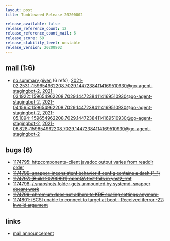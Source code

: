 ```yaml
---
layout: post
title: Tumbleweed Release 20200802

release_available: false
release_reference_count: 12
release_reference_count_mail: 6
release_score: 69
release_stability_level: unstable
release_version: 20200802
---
```


## mail (1:6)

- [no summary given](https://lists.opensuse.org/archives/list/factory@lists.opensuse.org/thread/EKD4BRXLWITIVF4EH6GPZ6NHN4MYQCRJ) (6 refs); [2021-02.2531::<159654962208.7029.14472384114169510930@go-agent-stagingbot-2>](https://lists.opensuse.org/archives/list/factory@lists.opensuse.org/thread/EKD4BRXLWITIVF4EH6GPZ6NHN4MYQCRJ), [2021-03.1922::<159654962208.7029.14472384114169510930@go-agent-stagingbot-2>](https://lists.opensuse.org/archives/list/factory@lists.opensuse.org/thread/EKD4BRXLWITIVF4EH6GPZ6NHN4MYQCRJ), [2021-04.1565::<159654962208.7029.14472384114169510930@go-agent-stagingbot-2>](https://lists.opensuse.org/archives/list/factory@lists.opensuse.org/thread/EKD4BRXLWITIVF4EH6GPZ6NHN4MYQCRJ), [2021-05.1094::<159654962208.7029.14472384114169510930@go-agent-stagingbot-2>](https://lists.opensuse.org/archives/list/factory@lists.opensuse.org/thread/EKD4BRXLWITIVF4EH6GPZ6NHN4MYQCRJ), [2021-06.828::<159654962208.7029.14472384114169510930@go-agent-stagingbot-2>](https://lists.opensuse.org/archives/list/factory@lists.opensuse.org/thread/EKD4BRXLWITIVF4EH6GPZ6NHN4MYQCRJ)

## bugs (6)

<!--more-->

- [1174795: httpcomponents-client javadoc output varies from readdir order](https://bugzilla.opensuse.org/show_bug.cgi?id=1174795)
- ~~[1174796: snapper: inconsistent behavior if config contains a dash ("-")](https://bugzilla.opensuse.org/show_bug.cgi?id=1174796)~~
- ~~[1174797: \[Build 20200801\] openQA test fails in yast2_rmt](https://bugzilla.opensuse.org/show_bug.cgi?id=1174797)~~
- ~~[1174798: /.snapshots folder gets unmounted by systemd. snapper doesnt work](https://bugzilla.opensuse.org/show_bug.cgi?id=1174798)~~
- ~~[1174799: chromium does not adhere to KDE scaling settings anymore.](https://bugzilla.opensuse.org/show_bug.cgi?id=1174799)~~
- ~~[1174801: iSCSI unable to connect to target at boot - Received iferror -22: Invalid argument](https://bugzilla.opensuse.org/show_bug.cgi?id=1174801)~~



## links

- [mail announcement](https://lists.opensuse.org/archives/list/factory@lists.opensuse.org/thread/EKD4BRXLWITIVF4EH6GPZ6NHN4MYQCRJ)
